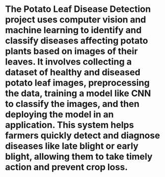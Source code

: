 # The Potato Leaf Disease Detection project uses computer vision and machine learning to identify and classify diseases affecting potato plants based on images of their leaves. It involves collecting a dataset of healthy and diseased potato leaf images, preprocessing the data, training a model like CNN to classify the images, and then deploying the model in an application. This system helps farmers quickly detect and diagnose diseases like late blight or early blight, allowing them to take timely action and prevent crop loss.
